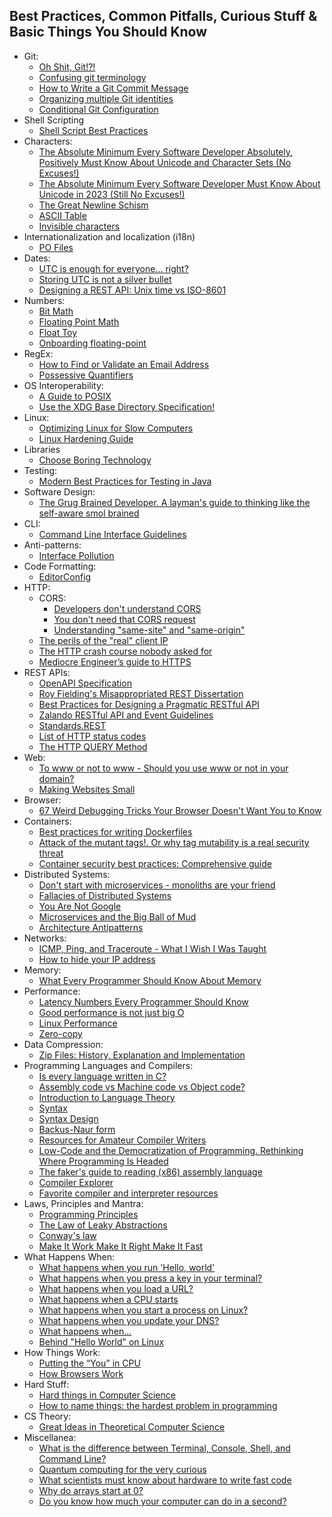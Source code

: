 ## Best Practices, Common Pitfalls, Curious Stuff & Basic Things You Should Know

- Git:
  - [Oh Shit, Git!?!](https://ohshitgit.com/)
  - [Confusing git terminology](https://jvns.ca/blog/2023/11/01/confusing-git-terminology/)
  - [How to Write a Git Commit Message](https://cbea.ms/git-commit/)
  - [Organizing multiple Git identities](https://garrit.xyz/posts/2023-10-13-organizing-multiple-git-identities)
  - [Conditional Git Configuration](https://blog.scottlowe.org/2023/12/15/conditional-git-configuration/)
- Shell Scripting
  - [Shell Script Best Practices](https://sharats.me/posts/shell-script-best-practices/)
- Characters:
  - [The Absolute Minimum Every Software Developer Absolutely, Positively Must Know About Unicode and Character Sets (No Excuses!)](https://www.joelonsoftware.com/2003/10/08/the-absolute-minimum-every-software-developer-absolutely-positively-must-know-about-unicode-and-character-sets-no-excuses/)
  - [The Absolute Minimum Every Software Developer Must Know About Unicode in 2023 (Still No Excuses!)](https://tonsky.me/blog/unicode/)
  - [The Great Newline Schism](https://blog.codinghorror.com/the-great-newline-schism/)
  - [ASCII Table](https://www.freecodecamp.org/news/ascii-table-hex-to-ascii-value-character-code-chart-2/)
  - [Invisible characters](https://invisible-characters.com/)
- Internationalization and localization (i18n)
  - [PO Files](https://www.gnu.org/software/gettext/manual/html_node/PO-Files.html)
- Dates:
  - [UTC is enough for everyone... right?](https://zachholman.com/talk/utc-is-enough-for-everyone-right)
  - [Storing UTC is not a silver bullet](https://codeblog.jonskeet.uk/2019/03/27/storing-utc-is-not-a-silver-bullet/)
  - [Designing a REST API: Unix time vs ISO-8601](https://nickb.dev/blog/designing-a-rest-api-unix-time-vs-iso-8601)
- Numbers:
  - [Bit Math](https://docs.arduino.cc/learn/programming/bit-math)
  - [Floating Point Math](https://0.30000000000000004.com/)
  - [Float Toy](https://evanw.github.io/float-toy/)
  - [Onboarding floating-point](https://www.altdevarts.com/p/onboarding-floating-point?r=yknp0&utm_campaign=post&utm_medium=web)
- RegEx:
  - [How to Find or Validate an Email Address](https://www.regular-expressions.info/email.html)
  - [Possessive Quantifiers](https://www.regular-expressions.info/possessive.html)
- OS Interoperability:
  - [A Guide to POSIX](https://www.baeldung.com/linux/posix)
  - [Use the XDG Base Directory Specification!](https://xdgbasedirectoryspecification.com/)
- Linux:
  - [Optimizing Linux for Slow Computers](https://www.akitaonrails.com/2017/01/17/optimizing-linux-for-slow-computers)
  - [Linux Hardening Guide](https://madaidans-insecurities.github.io/guides/linux-hardening.html#choosing-the-right-distro)
- Libraries
  - [Choose Boring Technology](https://boringtechnology.club/)
- Testing:
  - [Modern Best Practices for Testing in Java](https://phauer.com/2019/modern-best-practices-testing-java/)
- Software Design:
  - [The Grug Brained Developer. A layman's guide to thinking like the self-aware smol brained](https://grugbrain.dev/)
- CLI:
  - [Command Line Interface Guidelines](https://clig.dev/)
- Anti-patterns:
  - [Interface Pollution](https://rakyll.org/interface-pollution/)
- Code Formatting:
  - [EditorConfig](https://editorconfig.org/)
- HTTP:
  - CORS:
    - [Developers don't understand CORS](https://fosterelli.co/developers-dont-understand-cors)
    - [You don't need that CORS request](https://nickolinger.com/blog/2021-08-04-you-dont-need-that-cors-request/)
    - [Understanding "same-site" and "same-origin"](https://web.dev/same-site-same-origin/)
  - [The perils of the "real" client IP](https://adam-p.ca/blog/2022/03/x-forwarded-for/)
  - [The HTTP crash course nobody asked for](https://fasterthanli.me/articles/the-http-crash-course-nobody-asked-for)
  - [Mediocre Engineer’s guide to HTTPS](https://devonperoutky.super.site/blog-posts/mediocre-engineers-guide-to-https)
- REST APIs:
  - [OpenAPI Specification](https://www.openapis.org)
  - [Roy Fielding's Misappropriated REST Dissertation](https://twobithistory.org/2020/06/28/rest.html)
  - [Best Practices for Designing a Pragmatic RESTful API](https://www.vinaysahni.com/best-practices-for-a-pragmatic-restful-api)
  - [Zalando RESTful API and Event Guidelines](https://opensource.zalando.com/restful-api-guidelines/)
  - [Standards.REST](https://standards.rest/)
  - [List of HTTP status codes](https://en.wikipedia.org/wiki/List_of_HTTP_status_codes)
  - [The HTTP QUERY Method](https://www.ietf.org/archive/id/draft-ietf-httpbis-safe-method-w-body-02.html)
- Web:
  - [To www or not to www - Should you use www or not in your domain?](https://www.bjornjohansen.com/www-or-not)
  - [Making Websites Small](https://santurcesoftware.com/making-web-sites-small)
- Browser:
  - [67 Weird Debugging Tricks Your Browser Doesn't Want You to Know](https://alan.norbauer.com/articles/browser-debugging-tricks)
- Containers:
  - [Best practices for writing Dockerfiles](https://docs.docker.com/develop/develop-images/dockerfile_best-practices/)
  - [Attack of the mutant tags!. Or why tag mutability is a real security threat](https://sysdig.com/blog/toctou-tag-mutability/)
  - [Container security best practices: Comprehensive guide](https://sysdig.com/blog/container-security-best-practices/)
- Distributed Systems:
  - [Don't start with microservices - monoliths are your friend](https://arnoldgalovics.com/microservices-in-production/)
  - [Fallacies of Distributed Systems](https://architecturenotes.co/fallacies-of-distributed-systems/)
  - [You Are Not Google](https://blog.bradfieldcs.com/you-are-not-google-84912cf44afb)
  - [Microservices and the Big Ball of Mud](https://www.infoq.com/news/2014/08/microservices_ballmud/)
  - [Architecture Antipatterns](https://architecture-antipatterns.tech/)
- Networks:
  - [ICMP, Ping, and Traceroute - What I Wish I Was Taught](https://xkln.net/blog/icmp-ping-and-traceroute--what-i-wish-i-was-taught/)
  - [How to hide your IP address](https://educatedguesswork.org/posts/traffic-relaying/)
- Memory:
  - [What Every Programmer Should Know About Memory](https://people.freebsd.org/~lstewart/articles/cpumemory.pdf)
- Performance:
  - [Latency Numbers Every Programmer Should Know](https://samwho.dev/numbers/)
  - [Good performance is not just big O](https://jmmv.dev/2023/09/performance-is-not-big-o.html)
  - [Linux Performance](https://www.brendangregg.com/linuxperf.html)
  - [Zero-copy](https://en.wikipedia.org/wiki/Zero-copy)
- Data Compression:
  - [Zip Files: History, Explanation and Implementation](https://www.hanshq.net/zip.html)
- Programming Languages and Compilers:
  - [Is every language written in C?](https://softwareengineering.stackexchange.com/questions/267086/is-every-language-written-in-c)
  - [Assembly code vs Machine code vs Object code?](https://stackoverflow.com/questions/466790/assembly-code-vs-machine-code-vs-object-code)
  - [Introduction to Language Theory](https://cs.lmu.edu/~ray/notes/languagetheory/)
  - [Syntax](https://cs.lmu.edu/~ray/notes/syntax/)
  - [Syntax Design](https://cs.lmu.edu/~ray/notes/syntaxdesign/)
  - [Backus-Naur form](https://en.wikipedia.org/wiki/Backus%E2%80%93Naur_form)
  - [Resources for Amateur Compiler Writers](https://c9x.me/compile/bib/)
  - [Low-Code and the Democratization of Programming. Rethinking Where Programming Is Headed](https://www.oreilly.com/radar/low-code-and-the-democratization-of-programming/)
  - [The faker's guide to reading (x86) assembly language](https://www.timdbg.com/posts/fakers-guide-to-assembly/)
  -  [Compiler Explorer](https://godbolt.org/)
  - [Favorite compiler and interpreter resources](https://lists.eatonphil.com/compilers-and-interpreters.html)
- Laws, Principles and Mantra:
  - [Programming Principles](https://java-design-patterns.com/principles/)
  - [The Law of Leaky Abstractions](https://www.joelonsoftware.com/2002/11/11/the-law-of-leaky-abstractions/)
  - [Conway's law](https://en.wikipedia.org/wiki/Conway%27s_law)
  - [Make It Work Make It Right Make It Fast](https://wiki.c2.com/?MakeItWorkMakeItRightMakeItFast)
- What Happens When:
  - [What happens when you run 'Hello, world'](https://jvns.ca/blog/2013/11/29/what-happens-when-you-run-a-unix-program/)
  - [What happens when you press a key in your terminal?](https://jvns.ca/blog/2022/07/20/pseudoterminals/)
  - [What happens when you load a URL?](https://danluu.com/navigate-url/)
  - [What happens when a CPU starts](https://lateblt.tripod.com/bit68.txt)
  - [What happens when you start a process on Linux?](https://jvns.ca/blog/2016/10/04/exec-will-eat-your-brain/)
  - [What happens when you update your DNS?](https://jvns.ca/blog/how-updating-dns-works/)
  - [What happens when...](https://github.com/alex/what-happens-when)
  - [Behind "Hello World" on Linux](https://jvns.ca/blog/2023/08/03/behind--hello-world/)
- How Things Work:
  - [Putting the “You” in CPU](https://cpu.land/)
  - [How Browsers Work](https://developer.mozilla.org/en-US/docs/Web/Performance/How_browsers_work)
- Hard Stuff:
  - [Hard things in Computer Science](https://blog.frankel.ch/hard-things-computer-science/)
  - [How to name things: the hardest problem in programming](https://www.slideshare.net/pirhilton/how-to-name-things-the-hardest-problem-in-programming)
- CS Theory:
  - [Great Ideas in Theoretical Computer Science](https://www.cs251.com/)  
- Miscellanea:
  - [What is the difference between Terminal, Console, Shell, and Command Line?](https://askubuntu.com/questions/506510/what-is-the-difference-between-terminal-console-shell-and-command-line)
  - [Quantum computing for the very curious](https://quantum.country/qcvc)
  - [What scientists must know about hardware to write fast code](https://viralinstruction.com/posts/hardware/)
  - [Why do arrays start at 0?](https://buttondown.email/hillelwayne/archive/why-do-arrays-start-at-0/)
  - [Do you know how much your computer can do in a second?](https://computers-are-fast.github.io/)
